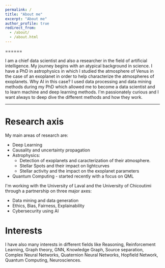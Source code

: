 ```yaml
---
permalink: /
title: "About me"
excerpt: "About me"
author_profile: true
redirect_from: 
  - /about/
  - /about.html
---
```


======

I am a chief data scientist and also a researcher in the field of artificial intelligence. My journey begins with an atypical background in science. I have a PhD in astrophysics in which I studied the atmosphere of Venus in the case of an exoplanet in order to help characterize the atmospheres of exoplanets. Why AI in this case? I used data processing and data mining methods during my PhD which allowed me to become a data scientist and to learn machine and deep learning methods.
I'm passionately curious and I want always to deep dive the different methods and how they work.  


---

Research axis
======

My main areas of research are:
- Deep Learning
- Causality and uncertainty propagation
- Astrophysics: 
    - Detection of exoplanets and caracterization of their atmosphere.  
    - Stellar Spots and their impact on lightcurves
    - Stellar activity and the impact on the exoplanet parameters
- Quantum Computing - started recently with a focus on QML

I'm working with the University of Laval and the University of Chicoutimi through a partnership on three major axes:
- Data mining and data generation
- Ethics, Bias, Fairness, Explainability
- Cybersecurity using AI

Interests
======

I have also many interests in different fields like Reasoning, Reinforcement Learning, Graph theory, GNN, Knowledge Graph, Source separation, Complex Neural Networks, Quaternion Neural Networks, Hopfield Network, Quantum Computing, Neurosciences.
